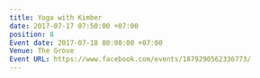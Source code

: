 ```yaml
---
title: Yoga with Kimber
date: 2017-07-17 07:50:00 +07:00
position: 8
Event date: 2017-07-18 00:00:00 +07:00
Venue: The Grove
Event URL: https://www.facebook.com/events/1879290562336773/
---
```


